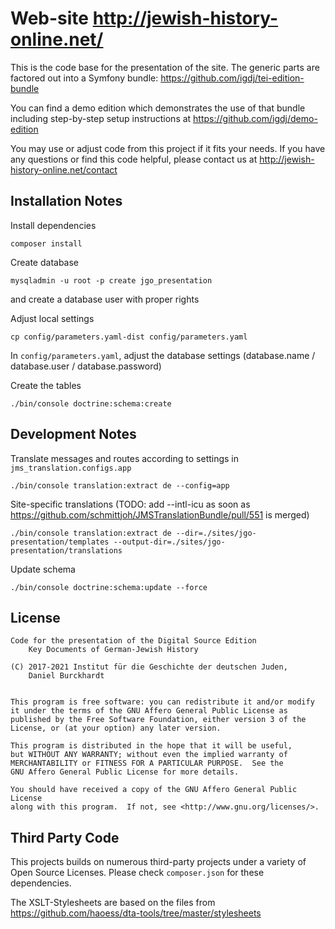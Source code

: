 Web-site http://jewish-history-online.net/
==========================================

This is the code base for the presentation of the site. The generic parts
are factored out into a Symfony bundle:
    https://github.com/igdj/tei-edition-bundle

You can find a demo edition which demonstrates the use of that bundle
including step-by-step setup instructions at
    https://github.com/igdj/demo-edition

You may use or adjust code from this project if it fits your needs.
If you have any questions or find this code helpful, please contact us at
    http://jewish-history-online.net/contact

Installation Notes
------------------
Install dependencies

    composer install

Create database

    mysqladmin -u root -p create jgo_presentation

and create a database user with proper rights

Adjust local settings

    cp config/parameters.yaml-dist config/parameters.yaml

In `config/parameters.yaml`, adjust the database settings
(database.name / database.user / database.password)

Create the tables

    ./bin/console doctrine:schema:create

Development Notes
-----------------
Translate messages and routes according to settings in
`jms_translation.configs.app`

    ./bin/console translation:extract de --config=app

Site-specific translations (TODO: add --intl-icu as soon as https://github.com/schmittjoh/JMSTranslationBundle/pull/551 is merged)

    ./bin/console translation:extract de --dir=./sites/jgo-presentation/templates --output-dir=./sites/jgo-presentation/translations

Update schema

    ./bin/console doctrine:schema:update --force

License
-------
    Code for the presentation of the Digital Source Edition
        Key Documents of German-Jewish History

    (C) 2017-2021 Institut für die Geschichte der deutschen Juden,
        Daniel Burckhardt


    This program is free software: you can redistribute it and/or modify
    it under the terms of the GNU Affero General Public License as
    published by the Free Software Foundation, either version 3 of the
    License, or (at your option) any later version.

    This program is distributed in the hope that it will be useful,
    but WITHOUT ANY WARRANTY; without even the implied warranty of
    MERCHANTABILITY or FITNESS FOR A PARTICULAR PURPOSE.  See the
    GNU Affero General Public License for more details.

    You should have received a copy of the GNU Affero General Public License
    along with this program.  If not, see <http://www.gnu.org/licenses/>.

Third Party Code
----------------
This projects builds on numerous third-party projects under a variety of
Open Source Licenses. Please check `composer.json` for these dependencies.

The XSLT-Stylesheets are based on the files from
    https://github.com/haoess/dta-tools/tree/master/stylesheets
